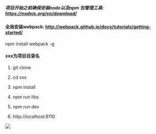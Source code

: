 

##### 项目开始之前确保安装node以及npm 包管理工具: https://nodejs.org/en/download/

#### 全局安装webpack: http://webpack.github.io/docs/tutorials/getting-started/

npm install webpack -g

#### xxx为项目目录名

1. git clone

2. cd xxx

3. npm install 

4. npm run libs 

5. npm run dev

6. http://localhost:8110

![](.public/map.png)
